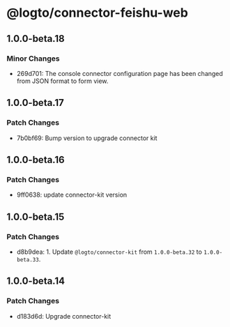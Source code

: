 # @logto/connector-feishu-web

## 1.0.0-beta.18

### Minor Changes

- 269d701: The console connector configuration page has been changed from JSON format to form view.

## 1.0.0-beta.17

### Patch Changes

- 7b0bf69: Bump version to upgrade connector kit

## 1.0.0-beta.16

### Patch Changes

- 9ff0638: update connector-kit version

## 1.0.0-beta.15

### Patch Changes

- d8b9dea: 1. Update `@logto/connector-kit` from `1.0.0-beta.32` to `1.0.0-beta.33`.

## 1.0.0-beta.14

### Patch Changes

- d183d6d: Upgrade connector-kit
